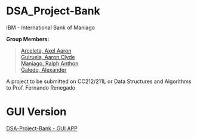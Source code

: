 
# DSA_Project-Bank
IBM - International Bank of Maniago

**Group Members:**
> <a href="https://www.facebook.com/axelaaron.arceleta/" target="_blank"> Arceleta, Axel Aaron </a>  <br>
> <a href="https://www.facebook.com/aaron.guiruela.54" target="_blank"> Guiruela, Aaron Clyde</a> <br>
> <a href="https://www.facebook.com/anthon.maniago.9" target="_blank"> Maniago, Ralph Anthon </a> <br>
> <a href="https://www.facebook.com/alex.galedo.9" target="_blank"> Galedo, Alexander </a>

A project to be submitted on CC212/211L or Data Structures and Algorithms to Prof. Fernando Renegado

# GUI Version

<a href="https://github.com/SPlinterRed/DSA_Project-Bank/tree/main" target="_blank"> DSA-Project-Bank - GUI APP </a>  <br>
